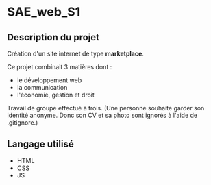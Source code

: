 # SAE_web_S1

## Description du projet
Création d'un site internet de type **marketplace**.

Ce projet combinait 3 matières dont :
- le développement web
- la communication
- l'économie, gestion et droit

Travail de groupe effectué à trois. (Une personne souhaite garder son identité anonyme. Donc son CV et sa photo sont ignorés à l'aide de .gitignore.)

## Langage utilisé 
- HTML
- CSS
- JS